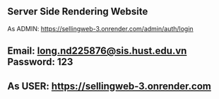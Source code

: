 Server Side Rendering Website
-------------------------------
As ADMIN: https://sellingweb-3.onrender.com/admin/auth/login

Email: long.nd225876@sis.hust.edu.vn
Password: 123
-------------------------------
As USER: https://sellingweb-3.onrender.com
-------------------------------

